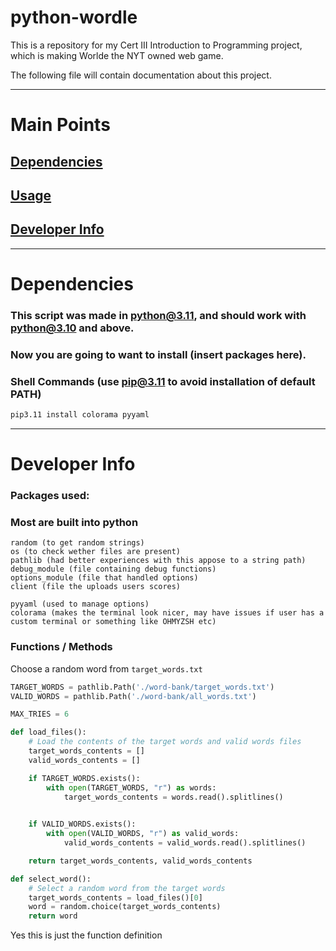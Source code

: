 # python-wordle
This is a repository for my Cert III Introduction to Programming project, which is making Worlde the NYT owned web game.

The following file will contain documentation about this project.

---

# Main Points

##  [Dependencies](#dependencies)
##  [Usage](./Instructions.md) 
##  [Developer Info](#developer-info)

---

# Dependencies

### This script was made in python@3.11, and should work with python@3.10 and above.
### Now you are going to want to install (insert packages here).

### Shell Commands (use pip@3.11 to avoid installation of default PATH)
```zsh
pip3.11 install colorama pyyaml
```
---

# Developer Info

### Packages used:

### Most are built into python

    random (to get random strings)
    os (to check wether files are present)
    pathlib (had better experiences with this appose to a string path)
    debug_module (file containing debug functions)
    options_module (file that handled options)
    client (file the uploads users scores)

    pyyaml (used to manage options)
    colorama (makes the terminal look nicer, may have issues if user has a custom terminal or something like OHMYZSH etc)
### Functions / Methods

Choose a random word from `target_words.txt`

```python
TARGET_WORDS = pathlib.Path('./word-bank/target_words.txt')
VALID_WORDS = pathlib.Path('./word-bank/all_words.txt')

MAX_TRIES = 6

def load_files():
    # Load the contents of the target words and valid words files
    target_words_contents = []
    valid_words_contents = []

    if TARGET_WORDS.exists():
        with open(TARGET_WORDS, "r") as words:
            target_words_contents = words.read().splitlines()
    

    if VALID_WORDS.exists():
        with open(VALID_WORDS, "r") as valid_words:
            valid_words_contents = valid_words.read().splitlines()

    return target_words_contents, valid_words_contents

def select_word():
    # Select a random word from the target words
    target_words_contents = load_files()[0]
    word = random.choice(target_words_contents)
    return word

```

Yes this is just the function definition
